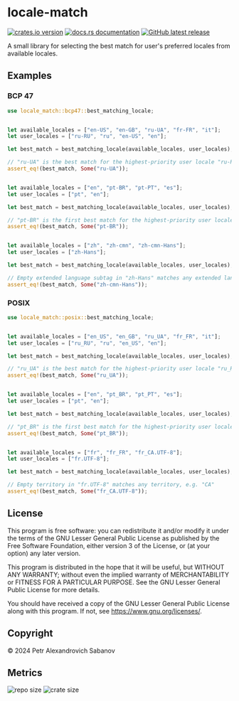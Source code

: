 # locale-match

[![crates.io version](https://img.shields.io/crates/v/locale-match?style=for-the-badge&logo=rust)](https://crates.io/crates/locale-match)
[![docs.rs documentation](https://img.shields.io/docsrs/locale-match/latest?style=for-the-badge&logo=docs.rs&color=2DA44E)](https://docs.rs/locale-match/latest/locale_match)
[![GitHub latest release](https://img.shields.io/github/v/release/pasabanov/locale-match?style=for-the-badge&logo=github&color=8250DF)](https://github.com/pasabanov/locale-match/releases/latest)

A small library for selecting the best match for user's preferred locales from available locales.

## Examples

### BCP 47

```rust
use locale_match::bcp47::best_matching_locale;


let available_locales = ["en-US", "en-GB", "ru-UA", "fr-FR", "it"];
let user_locales = ["ru-RU", "ru", "en-US", "en"];

let best_match = best_matching_locale(available_locales, user_locales);

// "ru-UA" is the best match for the highest-priority user locale "ru-RU"
assert_eq!(best_match, Some("ru-UA"));


let available_locales = ["en", "pt-BR", "pt-PT", "es"];
let user_locales = ["pt", "en"];

let best_match = best_matching_locale(available_locales, user_locales);

// "pt-BR" is the first best match for the highest-priority user locale "pt"
assert_eq!(best_match, Some("pt-BR"));


let available_locales = ["zh", "zh-cmn", "zh-cmn-Hans"];
let user_locales = ["zh-Hans"];

let best_match = best_matching_locale(available_locales, user_locales);

// Empty extended language subtag in "zh-Hans" matches any extended language, e.g. "cmn"
assert_eq!(best_match, Some("zh-cmn-Hans"));
```

### POSIX

```rust
use locale_match::posix::best_matching_locale;


let available_locales = ["en_US", "en_GB", "ru_UA", "fr_FR", "it"];
let user_locales = ["ru_RU", "ru", "en_US", "en"];

let best_match = best_matching_locale(available_locales, user_locales);

// "ru_UA" is the best match for the highest-priority user locale "ru_RU"
assert_eq!(best_match, Some("ru_UA"));


let available_locales = ["en", "pt_BR", "pt_PT", "es"];
let user_locales = ["pt", "en"];

let best_match = best_matching_locale(available_locales, user_locales);

// "pt_BR" is the first best match for the highest-priority user locale "pt"
assert_eq!(best_match, Some("pt_BR"));


let available_locales = ["fr", "fr_FR", "fr_CA.UTF-8"];
let user_locales = ["fr.UTF-8"];

let best_match = best_matching_locale(available_locales, user_locales);

// Empty territory in "fr.UTF-8" matches any territory, e.g. "CA"
assert_eq!(best_match, Some("fr_CA.UTF-8"));
```

## License

This program is free software: you can redistribute it and/or modify
it under the terms of the GNU Lesser General Public License as published by
the Free Software Foundation, either version 3 of the License, or
(at your option) any later version.

This program is distributed in the hope that it will be useful,
but WITHOUT ANY WARRANTY; without even the implied warranty of
MERCHANTABILITY or FITNESS FOR A PARTICULAR PURPOSE.  See the
GNU Lesser General Public License for more details.

You should have received a copy of the GNU Lesser General Public License
along with this program.  If not, see <https://www.gnu.org/licenses/>.

## Copyright

© 2024 Petr Alexandrovich Sabanov

## Metrics

![repo size](https://img.shields.io/github/repo-size/pasabanov/locale-match?color=8250DF)
![crate size](https://img.shields.io/crates/size/locale-match?label=crate%20size&color=orange)
